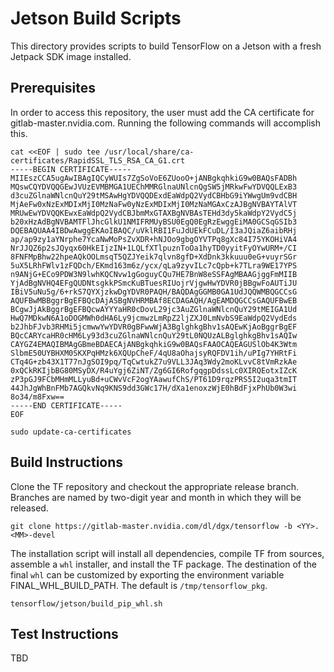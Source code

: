 # Jetson Build Scripts

This directory provides scripts to build TensorFlow on a Jetson with a fresh
Jetpack SDK image installed.

## Prerequisites

In order to access this repository, the user must add the CA certificate for
gitlab-master.nvidia.com. Running the following commands will accomplish this.

```
cat <<EOF | sudo tee /usr/local/share/ca-certificates/RapidSSL_TLS_RSA_CA_G1.crt
-----BEGIN CERTIFICATE-----
MIIEszCCA5ugAwIBAgIQCyWUIs7ZgSoVoE6ZUooO+jANBgkqhkiG9w0BAQsFADBh
MQswCQYDVQQGEwJVUzEVMBMGA1UEChMMRGlnaUNlcnQgSW5jMRkwFwYDVQQLExB3
d3cuZGlnaWNlcnQuY29tMSAwHgYDVQQDExdEaWdpQ2VydCBHbG9iYWwgUm9vdCBH
MjAeFw0xNzExMDIxMjI0MzNaFw0yNzExMDIxMjI0MzNaMGAxCzAJBgNVBAYTAlVT
MRUwEwYDVQQKEwxEaWdpQ2VydCBJbmMxGTAXBgNVBAsTEHd3dy5kaWdpY2VydC5j
b20xHzAdBgNVBAMTFlJhcGlkU1NMIFRMUyBSU0EgQ0EgRzEwggEiMA0GCSqGSIb3
DQEBAQUAA4IBDwAwggEKAoIBAQC/uVklRBI1FuJdUEkFCuDL/I3aJQiaZ6aibRHj
ap/ap9zy1aYNrphe7YcaNwMoPsZvXDR+hNJOo9gbgOYVTPq8gXc84I75YKOHiVA4
NrJJQZ6p2sJQyqx60HkEIjzIN+1LQLfXTlpuznToOa1hyTD0yyitFyOYwURM+/CI
8FNFMpBhw22hpeAQkOOLmsqT5QZJYeik7qlvn8gfD+XdDnk3kkuuu0eG+vuyrSGr
5uX5LRhFWlv1zFQDch/EKmd163m6z/ycx/qLa9zyvILc7cQpb+k7TLra9WE17YPS
n9ANjG+ECo9PDW3N9lwhKQCNvw1gGoguyCQu7HE7BnW8eSSFAgMBAAGjggFmMIIB
YjAdBgNVHQ4EFgQUDNtsgkkPSmcKuBTuesRIUojrVjgwHwYDVR0jBBgwFoAUTiJU
IBiV5uNu5g/6+rkS7QYXjzkwDgYDVR0PAQH/BAQDAgGGMB0GA1UdJQQWMBQGCCsG
AQUFBwMBBggrBgEFBQcDAjASBgNVHRMBAf8ECDAGAQH/AgEAMDQGCCsGAQUFBwEB
BCgwJjAkBggrBgEFBQcwAYYYaHR0cDovL29jc3AuZGlnaWNlcnQuY29tMEIGA1Ud
HwQ7MDkwN6A1oDOGMWh0dHA6Ly9jcmwzLmRpZ2ljZXJ0LmNvbS9EaWdpQ2VydEds
b2JhbFJvb3RHMi5jcmwwYwYDVR0gBFwwWjA3BglghkgBhv1sAQEwKjAoBggrBgEF
BQcCARYcaHR0cHM6Ly93d3cuZGlnaWNlcnQuY29tL0NQUzALBglghkgBhv1sAQIw
CAYGZ4EMAQIBMAgGBmeBDAECAjANBgkqhkiG9w0BAQsFAAOCAQEAGUSlOb4K3Wtm
SlbmE50UYBHXM0SKXPqHMzk6XQUpCheF/4qU8aOhajsyRQFDV1ih/uPIg7YHRtFi
CTq4G+zb43X1T77nJgSOI9pq/TqCwtukZ7u9VLL3JAq3Wdy2moKLvvC8tVmRzkAe
0xQCkRKIjbBG80MSyDX/R4uYgj6ZiNT/Zg6GI6RofgqgpDdssLc0XIRQEotxIZcK
zP3pGJ9FCbMHmMLLyuBd+uCWvVcF2ogYAawufChS/PT61D9rqzPRS5I2uqa3tmIT
44JhJgWhBnFMb7AGQkvNq9KNS9dd3GWc17H/dXa1enoxzWjE0hBdFjxPhUb0W3wi
8o34/m8Fxw==
-----END CERTIFICATE-----
EOF

sudo update-ca-certificates
```

## Build Instructions

Clone the TF repository and checkout the appropriate release branch. Branches
are named by two-digit year and month in which they will be released.

```
git clone https://gitlab-master.nvidia.com/dl/dgx/tensorflow -b <YY>.<MM>-devel
```

The installation script will install all dependencies, compile TF from sources,
assemble a `whl` installer, and install the TF package. The destination of the
final `whl` can be customized by exporting the environment variable
FINAL_WHL_BUILD_PATH. The default is `/tmp/tensorflow_pkg`.

```
tensorflow/jetson/build_pip_whl.sh
```

## Test Instructions

TBD
